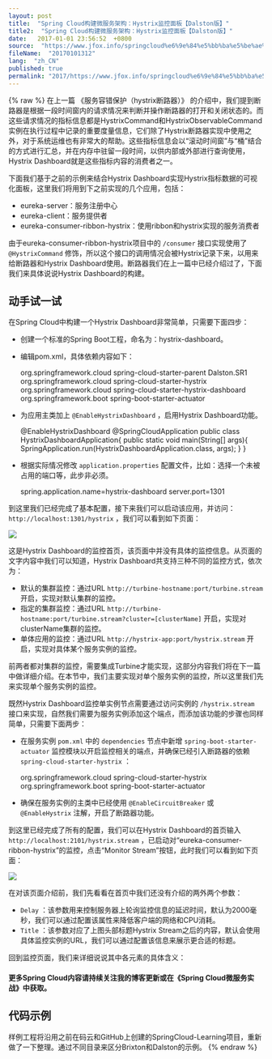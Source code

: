 ```yaml
---
layout: post
title:  "Spring Cloud构建微服务架构：Hystrix监控面板【Dalston版】"
title2:  "Spring Cloud构建微服务架构：Hystrix监控面板【Dalston版】"
date:   2017-01-01 23:56:52  +0800
source:  "https://www.jfox.info/springcloud%e6%9e%84%e5%bb%ba%e5%be%ae%e6%9c%8d%e5%8a%a1%e6%9e%b6%e6%9e%84hystrix%e7%9b%91%e6%8e%a7%e9%9d%a2%e6%9d%bfdalston%e7%89%88.html"
fileName:  "20170101312"
lang:  "zh_CN"
published: true
permalink: "2017/https://www.jfox.info/springcloud%e6%9e%84%e5%bb%ba%e5%be%ae%e6%9c%8d%e5%8a%a1%e6%9e%b6%e6%9e%84hystrix%e7%9b%91%e6%8e%a7%e9%9d%a2%e6%9d%bfdalston%e7%89%88.html"
---
```

{% raw %}
在上一篇 《服务容错保护（hystrix断路器）》 的介绍中，我们提到断路器是根据一段时间窗内的请求情况来判断并操作断路器的打开和关闭状态的。而这些请求情况的指标信息都是HystrixCommand和HystrixObservableCommand实例在执行过程中记录的重要度量信息，它们除了Hystrix断路器实现中使用之外，对于系统运维也有非常大的帮助。这些指标信息会以“滚动时间窗”与“桶”结合的方式进行汇总，并在内存中驻留一段时间，以供内部或外部进行查询使用，Hystrix Dashboard就是这些指标内容的消费者之一。 

下面我们基于之前的示例来结合Hystrix Dashboard实现Hystrix指标数据的可视化面板，这里我们将用到下之前实现的几个应用，包括：

- eureka-server：服务注册中心
- eureka-client：服务提供者
- eureka-consumer-ribbon-hystrix：使用ribbon和hystrix实现的服务消费者

 由于eureka-consumer-ribbon-hystrix项目中的 `/consumer` 接口实现使用了 `@HystrixCommand` 修饰，所以这个接口的调用情况会被Hystrix记录下来，以用来给断路器和Hystrix Dashboard使用。断路器我们在上一篇中已经介绍过了，下面我们来具体说说Hystrix Dashboard的构建。 

## 动手试一试 

在Spring Cloud中构建一个Hystrix Dashboard非常简单，只需要下面四步：

- 创建一个标准的Spring Boot工程，命名为：hystrix-dashboard。
- 编辑pom.xml，具体依赖内容如下：

    <parent>
    	<groupId>org.springframework.cloud</groupId>
    	<artifactId>spring-cloud-starter-parent</artifactId>
    	<version>Dalston.SR1</version>
    	<relativePath/>
    </parent>
    <dependencies>
    	<dependency>
    		<groupId>org.springframework.cloud</groupId>
    		<artifactId>spring-cloud-starter-hystrix</artifactId>
    	</dependency>
    	<dependency>
    		<groupId>org.springframework.cloud</groupId>
    		<artifactId>spring-cloud-starter-hystrix-dashboard</artifactId>
    	</dependency>
    	<dependency>
    		<groupId>org.springframework.boot</groupId>
    		<artifactId>spring-boot-starter-actuator</artifactId>
    	</dependency>
    </dependencies>
    

-  为应用主类加上 `@EnableHystrixDashboard` ，启用Hystrix Dashboard功能。 

    @EnableHystrixDashboard
    @SpringCloudApplication
    public class HystrixDashboardApplication{
    	public static void main(String[] args){
    		SpringApplication.run(HystrixDashboardApplication.class, args);
    	}
    }
    

-  根据实际情况修改 `application.properties` 配置文件，比如：选择一个未被占用的端口等，此步非必须。 

    spring.application.name=hystrix-dashboard
    server.port=1301
    

 到这里我们已经完成了基本配置，接下来我们可以启动该应用，并访问： `http://localhost:1301/hystrix` ，我们可以看到如下页面： 

![](1856ab7.png)

这是Hystrix Dashboard的监控首页，该页面中并没有具体的监控信息。从页面的文字内容中我们可以知道，Hystrix Dashboard共支持三种不同的监控方式，依次为：

-  默认的集群监控：通过URL `http://turbine-hostname:port/turbine.stream` 开启，实现对默认集群的监控。 
-  指定的集群监控：通过URL `http://turbine-hostname:port/turbine.stream?cluster=[clusterName]` 开启，实现对clusterName集群的监控。 
-  单体应用的监控：通过URL `http://hystrix-app:port/hystrix.stream` 开启，实现对具体某个服务实例的监控。 

前两者都对集群的监控，需要集成Turbine才能实现，这部分内容我们将在下一篇中做详细介绍。在本节中，我们主要实现对单个服务实例的监控，所以这里我们先来实现单个服务实例的监控。

 既然Hystrix Dashboard监控单实例节点需要通过访问实例的 `/hystrix.stream` 接口来实现，自然我们需要为服务实例添加这个端点，而添加该功能的步骤也同样简单，只需要下面两步： 

-  在服务实例 `pom.xml` 中的 `dependencies` 节点中新增 `spring-boot-starter-actuator` 监控模块以开启监控相关的端点，并确保已经引入断路器的依赖 `spring-cloud-starter-hystrix` ： 

    <dependency>
    	<groupId>org.springframework.cloud</groupId>
    	<artifactId>spring-cloud-starter-hystrix</artifactId>
    </dependency>
    <dependency>
    	<groupId>org.springframework.boot</groupId>
    	<artifactId>spring-boot-starter-actuator</artifactId>
    </dependency>
    

-  确保在服务实例的主类中已经使用 `@EnableCircuitBreaker` 或 `@EnableHystrix` 注解，开启了断路器功能。 

 到这里已经完成了所有的配置，我们可以在Hystrix Dashboard的首页输入 `http://localhost:2101/hystrix.stream` ，已启动对“eureka-consumer-ribbon-hystrix”的监控，点击“Monitor Stream”按钮，此时我们可以看到如下页面： 

![](21419d5.png)

在对该页面介绍前，我们先看看在首页中我们还没有介绍的两外两个参数：

- `Delay` ：该参数用来控制服务器上轮询监控信息的延迟时间，默认为2000毫秒，我们可以通过配置该属性来降低客户端的网络和CPU消耗。 
- `Title` ：该参数对应了上图头部标题Hystrix Stream之后的内容，默认会使用具体监控实例的URL，我们可以通过配置该信息来展示更合适的标题。 

回到监控页面，我们来详细说说其中各元素的具体含义：

#### 更多Spring Cloud内容请持续关注我的博客更新或在《Spring Cloud微服务实战》中获取。

## 代码示例 

样例工程将沿用之前在码云和GitHub上创建的SpringCloud-Learning项目，重新做了一下整理。通过不同目录来区分Brixton和Dalston的示例。
{% endraw %}